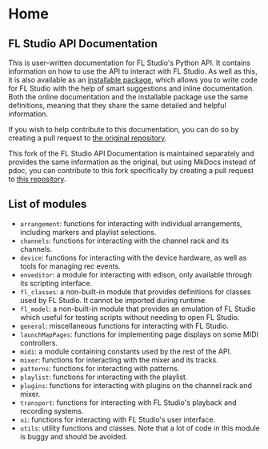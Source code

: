 # Home

## FL Studio API Documentation

This is user-written documentation for FL Studio's Python API. It contains information on how to use the API to interact with FL Studio. As well as this, it is also available as an [installable package](https://github.com/MiguelGuthridge/FL-Studio-API-Stubs#installation), which allows you to write code for FL Studio with the help of smart suggestions and inline documentation. Both the online documentation and the installable package use the same definitions, meaning that they share the same detailed and helpful information.

If you wish to help contribute to this documentation, you can do so by creating a pull request to [the original repository](https://github.com/MiguelGuthridge/FL-Studio-API-Stubs).

This fork of the FL Studio API Documentation is maintained separately and provides the same information as the original, but using MkDocs instead of pdoc, you can contribute to this fork specifically by creating a pull request to [this repository](https://github.com/abbydiode/fl-studio-api-docs).

## List of modules

* `arrangement`: functions for interacting with individual arrangements,
  including markers and playlist selections.
* `channels`: functions for interacting with the channel rack and its channels.
* `device`: functions for interacting with the device hardware, as well as
  tools for managing rec events.
* `enveditor`: a module for interacting with edison, only available through its
  scripting interface.
* `fl_classes`: a non-built-in module that provides definitions for classes
  used by FL Studio. It cannot be imported during runtime.
* `fl_model`: a non-built-in module that provides an emulation of FL Studio
  which useful for testing scripts without needing to open FL Studio.
* `general`: miscellaneous functions for interacting with FL Studio.
* `launchMapPages`: functions for implementing page displays on some MIDI
  controllers.
* `midi`: a module containing constants used by the rest of the API.
* `mixer`: functions for interacting with the mixer and its tracks.
* `patterns`: functions for interacting with patterns.
* `playlist`: functions for interacting with the playlist.
* `plugins`: functions for interacting with plugins on the channel rack and
  mixer.
* `transport`: functions for interacting with FL Studio's playback and
  recording systems.
* `ui`: functions for interacting with FL Studio's user interface.
* `utils`: utility functions and classes. Note that a lot of code in this
  module is buggy and should be avoided.
